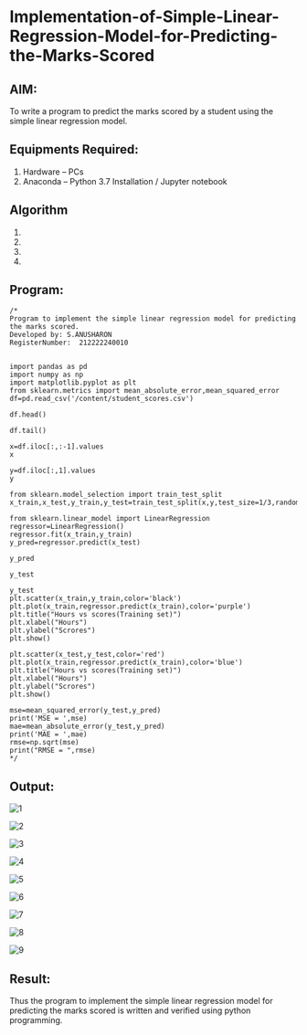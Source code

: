# Implementation-of-Simple-Linear-Regression-Model-for-Predicting-the-Marks-Scored

## AIM:
To write a program to predict the marks scored by a student using the simple linear regression model.

## Equipments Required:
1. Hardware – PCs
2. Anaconda – Python 3.7 Installation / Jupyter notebook

## Algorithm
1. 
2. 
3. 
4. 

## Program:
```
/*
Program to implement the simple linear regression model for predicting the marks scored.
Developed by: S.ANUSHARON
RegisterNumber:  212222240010


import pandas as pd
import numpy as np
import matplotlib.pyplot as plt
from sklearn.metrics import mean_absolute_error,mean_squared_error
df=pd.read_csv('/content/student_scores.csv')

df.head()

df.tail()

x=df.iloc[:,:-1].values
x

y=df.iloc[:,1].values
y

from sklearn.model_selection import train_test_split
x_train,x_test,y_train,y_test=train_test_split(x,y,test_size=1/3,random_state=0)

from sklearn.linear_model import LinearRegression
regressor=LinearRegression()
regressor.fit(x_train,y_train)
y_pred=regressor.predict(x_test)

y_pred

y_test

y_test
plt.scatter(x_train,y_train,color='black')
plt.plot(x_train,regressor.predict(x_train),color='purple')
plt.title("Hours vs scores(Training set)")
plt.xlabel("Hours")
plt.ylabel("Scrores")
plt.show()

plt.scatter(x_test,y_test,color='red')
plt.plot(x_train,regressor.predict(x_train),color='blue')
plt.title("Hours vs scores(Training set)")
plt.xlabel("Hours")
plt.ylabel("Scrores")
plt.show()

mse=mean_squared_error(y_test,y_pred)
print('MSE = ',mse)
mae=mean_absolute_error(y_test,y_pred)
print('MAE = ',mae)
rmse=np.sqrt(mse)
print("RMSE = ",rmse)
*/
```


## Output:
![1](https://user-images.githubusercontent.com/119405600/237008440-b442bffc-c425-434a-9462-924050a710be.png)


![2](https://user-images.githubusercontent.com/119405600/237008449-8684c536-eab9-470d-b44f-cdb6d229e1b2.png)


![3](https://user-images.githubusercontent.com/119405600/237008459-b74ab177-d7fb-4429-b68d-fdd85a418192.png)


![4](https://user-images.githubusercontent.com/119405600/237008479-a90f5a28-fd42-4e35-b5ca-d4e1466ecca8.png)


![5](https://user-images.githubusercontent.com/119405600/237008489-524abc65-d5ee-4f1e-b04d-eacf5a90c5c8.png)


![6](https://user-images.githubusercontent.com/119405600/237008498-077b8a31-7013-4e44-8918-934c72176cea.png)


![7](https://user-images.githubusercontent.com/119405600/237008519-4df8163c-3b09-4d70-afec-bc38655bd16b.png)


![8](https://user-images.githubusercontent.com/119405600/237008530-fd4f9bef-9ecf-4aec-9da3-189871f5bfc3.png)


![9](https://user-images.githubusercontent.com/119405600/237008541-bb4ba6d2-7379-4f92-872f-e2ff7096d1fb.png)



## Result:
Thus the program to implement the simple linear regression model for predicting the marks scored is written and verified using python programming.
